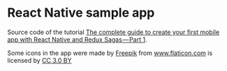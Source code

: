 
# React Native sample app
Source code of the tutorial [The complete guide to create your first mobile app with React Native and Redux Sagas — Part 1](https://medium.com/@thexap/the-complete-guide-to-create-your-first-mobile-app-with-react-native-and-redux-sagas-part-1-c9986fdbcbc7).

<div>Some icons in the app were made by <a href="http://www.freepik.com" title="Freepik">Freepik</a> from <a href="https://www.flaticon.com/" title="Flaticon">www.flaticon.com</a> is licensed by <a href="http://creativecommons.org/licenses/by/3.0/" title="Creative Commons BY 3.0" target="_blank">CC 3.0 BY</a></div>